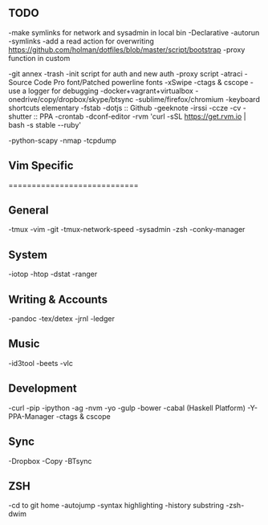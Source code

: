 TODO
-----

-make symlinks for network and sysadmin in local bin
-Declarative
    -autorun
    -symlinks
-add a read action for overwriting
    https://github.com/holman/dotfiles/blob/master/script/bootstrap
-proxy function in custom

-git annex
-trash
-init script for auth and new auth
-proxy script
-atraci
-Source Code Pro font/Patched powerline fonts
-xSwipe
-ctags & cscope
-use a logger for debugging
-docker+vagrant+virtualbox
-onedrive/copy/dropbox/skype/btsync
-sublime/firefox/chromium
-keyboard shortcuts elementary
-fstab
-dotjs :: Github
-geeknote
-irssi
-ccze
-cv
-shutter :: PPA
-crontab
-dconf-editor
-rvm 'curl -sSL https://get.rvm.io | bash -s stable --ruby'

-python-scapy
-nmap
-tcpdump

Vim Specific
------------

============================

General
-------

-tmux
-vim
-git
    -tmux-network-speed
    -sysadmin
-zsh
-conky-manager

System
------

-iotop
-htop
-dstat
-ranger

Writing & Accounts
------------------

-pandoc
-tex/detex
-jrnl
-ledger

Music
-----

-id3tool
-beets
-vlc

Development
-----------

-curl
-pip
    -ipython
-ag
-nvm
    -yo
    -gulp
    -bower
-cabal (Haskell Platform)
-Y-PPA-Manager
-ctags & cscope

Sync
----

-Dropbox
-Copy
-BTsync

ZSH
---

-cd to git home
-autojump
-syntax highlighting
-history substring
-zsh-dwim
